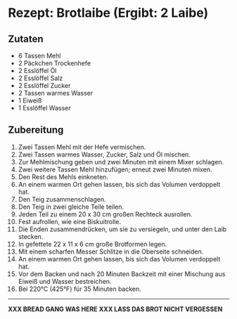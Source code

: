 # Rezept: Brotlaibe (Ergibt: 2 Laibe)

## Zutaten
- 6 Tassen Mehl
- 2 Päckchen Trockenhefe
- 2 Esslöffel Öl
- 2 Esslöffel Salz
- 2 Esslöffel Zucker
- 2 Tassen warmes Wasser
- 1 Eiweiß
- 1 Esslöffel Wasser

## Zubereitung
1. Zwei Tassen Mehl mit der Hefe vermischen.
2. Zwei Tassen warmes Wasser, Zucker, Salz und Öl mischen.
3. Zur Mehlmischung geben und zwei Minuten mit einem Mixer schlagen.
4. Zwei weitere Tassen Mehl hinzufügen; erneut zwei Minuten mixen.
5. Den Rest des Mehls einkneten.
6. An einem warmen Ort gehen lassen, bis sich das Volumen verdoppelt hat.
7. Den Teig zusammenschlagen.
8. Den Teig in zwei gleiche Teile teilen.
9. Jeden Teil zu einem 20 x 30 cm großen Rechteck ausrollen.
10. Fest aufrollen, wie eine Biskuitrolle.
11. Die Enden zusammendrücken, um sie zu versiegeln, und unter den Laib stecken.
12. In gefettete 22 x 11 x 6 cm große Brotformen legen.
13. Mit einem scharfen Messer Schlitze in die Oberseite schneiden.
14. An einem warmen Ort gehen lassen, bis sich das Volumen verdoppelt hat.
15. Vor dem Backen und nach 20 Minuten Backzeit mit einer Mischung aus Eiweiß und Wasser bestreichen.
16. Bei 220°C (425°F) für 35 Minuten backen.

---

**XXX BREAD GANG WAS HERE**
**XXX LASS DAS BROT NICHT VERGESSEN**
